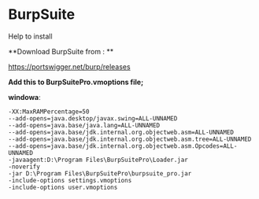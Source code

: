 # BurpSuite
Help to install 

**Download BurpSuite from : **

https://portswigger.net/burp/releases

**Add this to BurpSuitePro.vmoptions file;**

**windowa**:
```
-XX:MaxRAMPercentage=50
--add-opens=java.desktop/javax.swing=ALL-UNNAMED
--add-opens=java.base/java.lang=ALL-UNNAMED
--add-opens=java.base/jdk.internal.org.objectweb.asm=ALL-UNNAMED
--add-opens=java.base/jdk.internal.org.objectweb.asm.tree=ALL-UNNAMED
--add-opens=java.base/jdk.internal.org.objectweb.asm.Opcodes=ALL-UNNAMED
-javaagent:D:\Program Files\BurpSuitePro\Loader.jar
-noverify
-jar D:\Program Files\BurpSuitePro\burpsuite_pro.jar
-include-options settings.vmoptions
-include-options user.vmoptions
```
